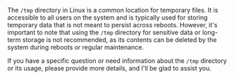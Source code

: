 The `/tmp` directory in Linux is a common location for temporary files. It is accessible to all users on the system and is typically used for storing temporary data that is not meant to persist across reboots. However, it's important to note that using the `/tmp` directory for sensitive data or long-term storage is not recommended, as its contents can be deleted by the system during reboots or regular maintenance.

If you have a specific question or need information about the `/tmp` directory or its usage, please provide more details, and I'll be glad to assist you.